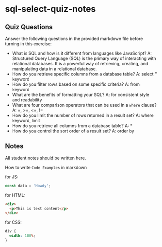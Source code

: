 # sql-select-quiz-notes

## Quiz Questions

Answer the following questions in the provided markdown file before turning in this exercise:

- What is SQL and how is it different from languages like JavaScript?
  A: Structured Query Language (SQL) is the primary way of interacting with relational databases. It is a powerful way of retrieving, creating, and manipulating data in a relational database.
- How do you retrieve specific columns from a database table?
  A: select '' keyword
- How do you filter rows based on some specific criteria?
  A: from keyword
- What are the benefits of formatting your SQL?
  A: for consistent style and readability
- What are four comparison operators that can be used in a `where` clause?
  A: =, >=, <=, !=
- How do you limit the number of rows returned in a result set?
  A: where keyword, limit
- How do you retrieve all columns from a database table?
  A: \*
- How do you control the sort order of a result set?
  A: order by

## Notes

All student notes should be written here.

How to write `Code Examples` in markdown

for JS:

```javascript
const data = 'Howdy';
```

for HTML:

```html
<div>
  <p>This is text content</p>
</div>
```

for CSS:

```css
div {
  width: 100%;
}
```
